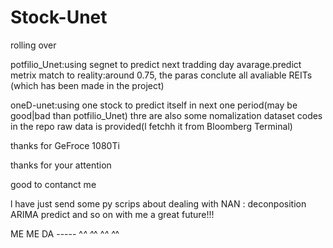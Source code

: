 # Stock-Unet
rolling over


potfilio_Unet:using segnet to predict next tradding day avarage.predict metrix match to reality:around 0.75, the paras conclute all avaliable REITs (which has been made in the project)  

oneD-unet:using one stock to predict itself in next one period(may be good|bad than potfilio_Unet)
thre are also some nomalization dataset codes in the repo
raw data is provided(l fetchh it from Bloomberg Terminal)


thanks for GeFroce 1080Ti 


thanks for your attention

good to contanct me


l have just send some py scrips about dealing with NAN : deconposition  ARIMA predict and so on 
with me a great future!!!

ME ME DA -----  ^_^    ^_^     ^_^    ^_^
